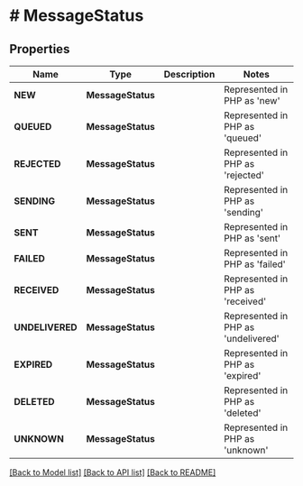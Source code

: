 # # MessageStatus

## Properties

Name | Type | Description | Notes
------------ | ------------- | ------------- | -------------
| **NEW** | **MessageStatus** |  | Represented in PHP as 'new' |
| **QUEUED** | **MessageStatus** |  | Represented in PHP as 'queued' |
| **REJECTED** | **MessageStatus** |  | Represented in PHP as 'rejected' |
| **SENDING** | **MessageStatus** |  | Represented in PHP as 'sending' |
| **SENT** | **MessageStatus** |  | Represented in PHP as 'sent' |
| **FAILED** | **MessageStatus** |  | Represented in PHP as 'failed' |
| **RECEIVED** | **MessageStatus** |  | Represented in PHP as 'received' |
| **UNDELIVERED** | **MessageStatus** |  | Represented in PHP as 'undelivered' |
| **EXPIRED** | **MessageStatus** |  | Represented in PHP as 'expired' |
| **DELETED** | **MessageStatus** |  | Represented in PHP as 'deleted' |
| **UNKNOWN** | **MessageStatus** |  | Represented in PHP as 'unknown' |

[[Back to Model list]](../../README.md#models) [[Back to API list]](../../README.md#endpoints) [[Back to README]](../../README.md)
